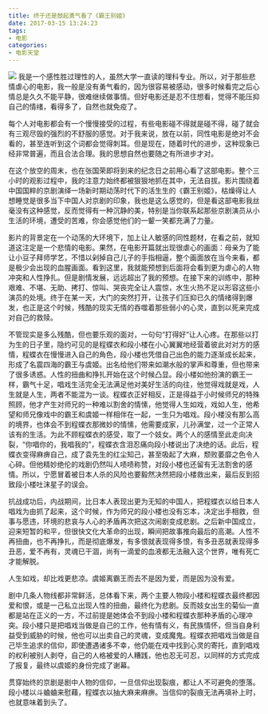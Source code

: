 ```yaml
---
title: 终于还是鼓起勇气看了《霸王别姬》
date: 2017-03-15 13:24:23
tags:
- 电影
categories:
- 电影天堂
---
```


![](/image/timg.jpg)
我是一个感性胜过理性的人，虽然大学一直读的理科专业。所以，对于那些悲情虐心的电影，我一般是没有勇气看的，因为很容易被感动，很多时候看完之后心情总是久久不能平静，很难继续做事情。但好电影还是忍不住想看，觉得不能压抑自己的情绪，看得多了，自然也就免疫了。
<!-- more -->
每个人对电影都会有一个慢慢接受的过程，有些电影碰不得就是碰不得，碰了就会有三观尽毁的强烈的不舒服的感觉。对于我来说，放在以前，同性电影是绝对不会看的，甚至连听到这个词都会觉得刺耳。但是现在，随着时代的进步，这种现象已经非常普遍，而且合法合理。我的思想自然也要随之有所进步才对。

在这个放空的周末，也在张国荣即将到来的纪念日之前用心看了这部电影。整个三小时的观影过程中，我的注意力始终都被狠狠地抓在其中，无法自拔。影片围绕着中国国粹的京剧演绎一场新时期动荡时代下的活生生的《霸王别姬》，枯燥得让人想睡觉是很多当下中国人对京剧的印象，我也是这么感觉的，但是看这部电影我丝毫没有这种感觉，反而觉得有一种沉静的美，特别是当你联系起那些京剧演员从小生活的环境，遭受的苦难，你会感觉他们的一颦一笑都充满了力量。

影片的背景定在一个动荡的大环境下，加上让人敏感的同性题材，在看之前，就知道这注定是一个悲情的电影。果然，在电影开篇就出现很虐心的画面：母亲为了能让小豆子拜师学艺，不惜以剁掉自己儿子的手指相逼，整个画面放在当今来看，都是极少会出现的血腥画面。看到这里，我就能预想到后面将会看到更为虐心的人物冲突和人性挣扎。但是剧情发展，远远超出了我的预想。在接下来的训练中，那种艰难、不堪、无助、拷打、惊叫、哭丧完全让人震惊，水生火热不足以形容这些小演员的处境。终于在某一天，大门的突然打开，让孩子们压抑已久的情绪得到爆发，也正是这个时候，残酷的现实无情的吞噬着那些弱小的心灵，直到以死来完成对自己的救赎。

不管现实是多么残酷，但也要乐观的面对，一句句“打得好”让人心疼。在那些以打为生的日子里，隐约可见的是程蝶衣和段小楼在小心翼翼地经营着彼此对对方的感情，程蝶衣在慢慢进入自己的角色，段小楼也凭借自己出色的能力逐渐成长起来，形成了名震四海的霸王与虞姬。出名给他们带来如潮水般的掌声和尊重，但也带来了很多诱惑。人性的扭曲和挣扎开始在这个时候凸显。段小楼如他扮演的霸王一样，霸气十足，唱戏生活完全无法满足他对美好生活的向往，他觉得戏就是戏，人生就是人生，两者不能混为一谈。程蝶衣正好相反，正是得益于小时候师兄的特殊照顾，他才产生对师兄的一种难以割舍的情愫，他觉得人生如戏，戏如人生，他希望和师兄像戏中的霸王和虞姬一样相伴在一起，一生只为唱戏。段小楼没有那么高的境界，也体会不到程蝶衣那微妙的情愫，他需要成家，儿孙满堂，过一个正常人该有的生活。为此不顾程蝶衣的感受，取了一个妓女。两个人的感情至此走向决裂，“你唱你的，我唱我的”，程蝶衣含泪忍痛向段小楼说出了决绝的话。此后，程蝶衣变得麻痹自己，成了袁先生的红尘知己，甚至吸起了大麻，颓败萎靡之色令人心碎。但他精妙绝伦的戏剧仍然叫人啧啧称赞，对段小楼也还留有无法割舍的感情。所以，宁愿冒着被日本人杀的风险也要毅然决然把段小楼救出来，最后反到招致段小楼吐沫星子的误会。

抗战成功后，内战期间，比日本人表现出更为无知的中国人，把程蝶衣以给日本人唱戏为由抓了起来，这个时候，作为师兄的段小楼也没有忘本，决定出手相救，但事与愿违，环境的悲哀与人心的矛盾再次把这次闹剧变成悲剧。之后新中国成立，迎来短暂的和平，但很快文化大革命的出现，瞬间把故事推向最后的高潮。人性不再扭曲，也不再挣扎，而是彻底爆发，有多恨就表现得多恨，有多丑恶就表现得多丑恶，爱不再有，灵魂已干涸，尚有一滴爱的血液都无法融入这个世界，唯有死亡才能解脱。

人生如戏，却比戏更悲凉。虞姬离霸王而去不是因为爱，而是因为没有爱。

剧中几条人物线都非常鲜活，总体看下来，两个主要人物段小楼和程蝶衣最终都因爱和恨，或是一己私立出现人性的扭曲，最终化为悲剧。反而妓女出生的菊仙一直都是站在正义的一方，不过前提是她体会不到段小楼和程蝶衣那种矛盾的心理冲突。段小楼只是把唱戏当做是自己的工作，他有情有义，有民族情怀，但当自身利益受到威胁的时候，他也可以出卖自己的灵魂，变成魔鬼。程蝶衣把唱戏当做是自己毕生追求的信仰，即使遭遇诸多不幸，他仍能在戏中找到心灵的寄托，直到唱戏的权利被别人剥夺，自己的人格被爱的人糟践，他也忍无可忍，以同样的方式完成了报复，最终以虞姬的身份完成了谢幕。

贯穿始终的京剧是剧中人物的信仰，一旦信仰出现裂痕，都让人不可避免的堕落。段小楼以斗蛐蛐来慰藉，程蝶衣以抽大麻来麻痹。当信仰的裂痕无法再填补上时，也就意味着到头了。